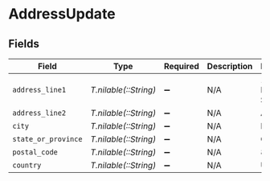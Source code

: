 # AddressUpdate


## Fields

| Field                 | Type                  | Required              | Description           | Example               |
| --------------------- | --------------------- | --------------------- | --------------------- | --------------------- |
| `address_line1`       | *T.nilable(::String)* | :heavy_minus_sign:    | N/A                   | 123 Main Street       |
| `address_line2`       | *T.nilable(::String)* | :heavy_minus_sign:    | N/A                   | Apt 302               |
| `city`                | *T.nilable(::String)* | :heavy_minus_sign:    | N/A                   | Boulder               |
| `state_or_province`   | *T.nilable(::String)* | :heavy_minus_sign:    | N/A                   | CO                    |
| `postal_code`         | *T.nilable(::String)* | :heavy_minus_sign:    | N/A                   | 80301                 |
| `country`             | *T.nilable(::String)* | :heavy_minus_sign:    | N/A                   | US                    |